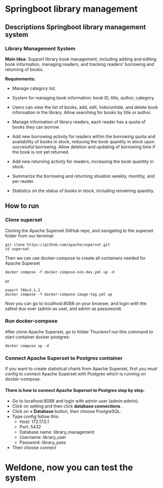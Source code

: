 # Springboot library management 
## Descriptions Springboot library management system
### Library Management System

**Main Idea:** Support library book management, including adding and editing book information, managing readers, and tracking readers' borrowing and returning of books.

**Requirements:**

- Manage category list.
  
- System for managing book information: book ID, title, author, category.
  
- Users can view the list of books, add, edit, hide/unhide, and delete book information in the library. Allow searching for books by title or author.
  
- Manage information of library readers, each reader has a quota of books they can borrow.
  
- Add new borrowing activity for readers within the borrowing quota and availability of books in stock, reducing the book quantity in stock upon successful borrowing. Allow deletion and updating of borrowing time if the book is not yet returned.
  
- Add new returning activity for readers, increasing the book quantity in stock.
  
- Summarize the borrowing and returning situation weekly, monthly, and per reader.
  
- Statistics on the status of books in stock, including remaining quantity.
## How to run 
### Clone superset 
Cloning the Apache Superset GitHub repo, and navigating to the superset folder from our terminal:
``` 
git clone https://github.com/apache/superset.git
cd superset 
```
Then we can use docker-compose to create all containers needed for Apache Superset
```
docker compose -f docker-compose-non-dev.yml up -d 
```
or 
```
export TAG=3.1.1
docker compose -f docker-compose-image-tag.yml up
```
Now you can go to localhost:8088 on your browser, and login with the safest duo ever (admin as user, and admin as passoword)
### Run docker-compose 
After clone Apache Superset, go to folder Thuvienv1 run this command to start container docker postgres: 
``` 
docker compose up -d
```
### Connect Apache Superset to Postgres container 
If you want to create statistical charts from Apache Superset, first you must config to connect Apache Superset with Postgres which is running on docker-compose.
#### There is how to connect Apache Superset to Postgres step by step. 
- Go to localhost:8088 and login with admin user (admin:admin).
- Click on setting and then click <strong>database connections </strong>.
- Click on <strong> + Database </strong> button, then choose PostgreSQL.
- Type config follow this: 
    * Host: 172.17.0.1
    * Port: 5432
    * Database name: library_management
    * Username: library_user
    * Password: library_pass
- Then choose connect 
# Weldone, now you can test the system